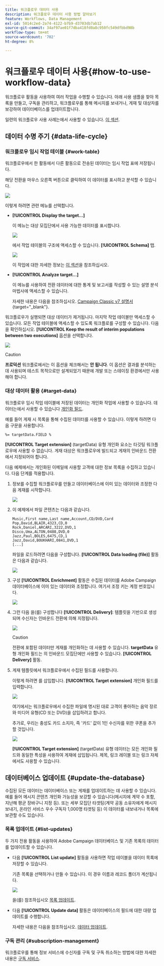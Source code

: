 ```yaml
---
title: 워크플로우 데이터 사용
description: 워크플로우 데이터 사용 방법 알아보기
feature: Workflows, Data Management
exl-id: 5014c2ed-2a74-4122-b7b9-d3703db7ab12
source-git-commit: 34af97ae01f7dba418fd0a8c950fc549dfbbd98b
workflow-type: tm+mt
source-wordcount: '702'
ht-degree: 8%

---
```


# 워크플로우 데이터 사용{#how-to-use-workflow-data}

워크플로우 활동을 사용하여 여러 작업을 수행할 수 있습니다. 아래 사용 샘플을 찾아 목록을 만들고, 구독을 관리하고, 워크플로우를 통해 메시지를 보내거나, 게재 및 대상자를 보강하여 데이터베이스를 업데이트합니다.

일련의 워크플로우 사용 사례는에서 사용할 수 있습니다. [이 섹션](workflow-use-cases.md).

## 데이터 수명 주기 {#data-life-cycle}

### 워크플로우 임시 작업 테이블 {#work-table}

워크플로우에서 한 활동에서 다른 활동으로 전송된 데이터는 임시 작업 표에 저장됩니다.

해당 전환을 마우스 오른쪽 버튼으로 클릭하여 이 데이터를 표시하고 분석할 수 있습니다.

![](assets/wf-right-click-analyze.png)

이렇게 하려면 관련 메뉴를 선택합니다.

* **[!UICONTROL Display the target...]**

  이 메뉴는 대상 모집단에서 사용 가능한 데이터를 표시합니다.

  ![](assets/wf-right-click-display.png)

  에서 작업 테이블의 구조에 액세스할 수 있습니다. **[!UICONTROL Schema]** 탭.

  ![](assets/wf-right-click-schema.png)

  이 작업에 대한 자세한 정보는 [이 섹션](monitor-workflow-execution.md#worktables-and-workflow-schema)을 참조하십시오.

* **[!UICONTROL Analyze target...]**

  이 메뉴를 사용하여 전환 데이터에 대한 통계 및 보고서를 작성할 수 있는 설명 분석 마법사에 액세스할 수 있습니다.

  자세한 내용은 다음을 참조하십시오. [Campaign Classic v7 설명서](https://experienceleague.adobe.com/docs/campaign-classic/using/reporting/analyzing-populations/about-descriptive-analysis.html?lang=ko){target="_blank"}.

워크플로우가 실행되면 대상 데이터가 제거됩니다. 마지막 작업 테이블만 액세스할 수 있습니다. 모든 작업 테이블에 액세스할 수 있도록 워크플로를 구성할 수 있습니다. 다음을 확인하십시오. **[!UICONTROL Keep the result of interim populations between two executions]** 옵션을 선택합니다.

![](assets/wf-purge-data-option.png)

>[!CAUTION]
>
>**프로덕션** 워크플로에서는 이 옵션을 체크해서는 **안 됩니다**. 이 옵션은 결과를 분석하는 데 사용되며 테스트 목적으로만 설계되었기 때문에 개발 또는 스테이징 환경에서만 사용해야 합니다.


### 대상 데이터 활용 {#target-data}

워크플로우 임시 작업 테이블에 저장된 데이터는 개인화 작업에 사용할 수 있습니다. 데이터는에서 사용할 수 있습니다 [개인화 필드](../../v8/send/personalization-fields.md).

예를 들어 게재 시 목록을 통해 수집된 데이터를 사용할 수 있습니다. 이렇게 하려면 다음 구문을 사용합니다.

```
%= targetData.FIELD %
```

**[!UICONTROL Target extension]** (targetData) 유형 개인화 요소는 타깃팅 워크플로우에 사용할 수 없습니다. 게재 대상은 워크플로우에 빌드되고 게재의 인바운드 전환에서 지정되어야 합니다.

다음 예제에서는 개인화된 이메일에 사용할 고객에 대한 정보 목록을 수집하고 있습니다. 다음 단계를 적용합니다.

1. 정보를 수집할 워크플로우를 만들고 데이터베이스에 이미 있는 데이터와 조정한 다음 게재를 시작합니다.

   ![](assets/wf-targetdata-sample-1.png)

1. 이 예제에서 파일 콘텐츠는 다음과 같습니다.

   ```
   Music,First name,Last name,Account,CD/DVD,Card
   Pop,David,BLAIR,4323,CD,0
   Rock,Daniel,ARCARI,3222,DVD,1
   Disco,Uma,ALTON,0488,DVD,0
   Jazz,Paul,BOLES,6475,CD,1
   Jazz,David,BOUKHARI,0841,DVD,1
   [...]
   ```

   파일을 로드하려면 다음을 구성합니다. **[!UICONTROL Data loading (file)]** 활동은 다음과 같습니다.

   ![](assets/wf-targetdata-sample-2.png)

1. 구성 **[!UICONTROL Enrichment]** 활동은 수집된 데이터를 Adobe Campaign 데이터베이스에 이미 있는 데이터와 조정합니다. 여기서 조정 키는 계정 번호입니다.

   ![](assets/wf-targetdata-sample-3.png)

1. 그런 다음 을(를) 구성합니다 **[!UICONTROL Delivery]**: 템플릿을 기반으로 생성되며 수신자는 인바운드 전환에 의해 지정됩니다.

   ![](assets/wf-targetdata-sample-4.png)

   >[!CAUTION]
   >
   >전환에 포함된 데이터만 게재를 개인화하는 데 사용할 수 있습니다. **targetData** 유형 개인화 필드는 의 인바운드 모집단에만 사용할 수 있습니다. **[!UICONTROL Delivery]** 활동.

1. 게재 템플릿에서 워크플로우에서 수집된 필드를 사용합니다.

   이렇게 하려면 를 삽입합니다. **[!UICONTROL Target extension]** 개인화 필드를 입력합니다.

   ![](assets/wf-targetdata-sample-5.png)

   여기에서는 워크플로우에서 수집한 파일에 명시된 대로 고객이 좋아하는 음악 장르와 미디어 유형(CD 또는 DVD)을 삽입하려고 합니다.

   추가로, 우리는 충성도 카드 소지자, 즉 &#39;카드&#39; 값이 1인 수신자를 위한 쿠폰을 추가할 것입니다.

   ![](assets/wf-targetdata-sample-6.png)

   **[!UICONTROL Target extension]** (targetData) 유형 데이터는 모든 개인화 필드와 동일한 특성을 사용하여 게재에 삽입됩니다. 제목, 링크 레이블 또는 링크 자체에서도 사용할 수 있습니다.


## 데이터베이스 업데이트 {#update-the-database}

수집된 모든 데이터는 데이터베이스 또는 게재를 업데이트하는 데 사용할 수 있습니다. 예를 들어 메시지 콘텐츠 개인화 가능성을 보강할 수 있습니다(메시지에 계약 수 포함, 지난해 평균 장바구니 지정 등). 또는 세부 모집단 타겟팅(계약 공동 소유자에게 메시지 보내기, 온라인 서비스 우수 구독자 1,000명 타겟팅 등) 이 데이터를 내보내거나 목록에 보관할 수도 있습니다.

### 목록 업데이트  {#list-updates}

두 가지 전용 활동을 사용하여 Adobe Campaign 데이터베이스 및 기존 목록의 데이터를 업데이트할 수 있습니다.

* 다음 **[!UICONTROL List update]** 활동을 사용하면 작업 테이블을 데이터 목록에 저장할 수 있습니다.

  기존 목록을 선택하거나 만들 수 있습니다. 이 경우 이름과 레코드 폴더가 계산됩니다.

  ![](assets/s_user_create_list.png)

  을(를) 참조하십시오 [목록 업데이트](list-update.md).

* 다음 **[!UICONTROL Update data]** 활동은 데이터베이스의 필드에 대한 대량 업데이트를 수행합니다.

  자세한 내용은 다음을 참조하십시오. [데이터 업데이트](update-data.md).

### 구독 관리 {#subscription-management}

워크플로우를 통해 정보 서비스에 수신자를 구독 및 구독 취소하는 방법에 대한 자세한 내용은 [구독 서비스](subscription-services.md).
